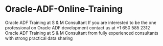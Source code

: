 # Oracle-ADF-Online-Training
Oracle ADF Training at S &amp; M Consultant 
         If you are interested to be the one professional on Oracle ADF development contact us at +1 650 585 2312 Oracle ADF Training at S & M Consultant from fully experienced consultants with strong practical data sharing
